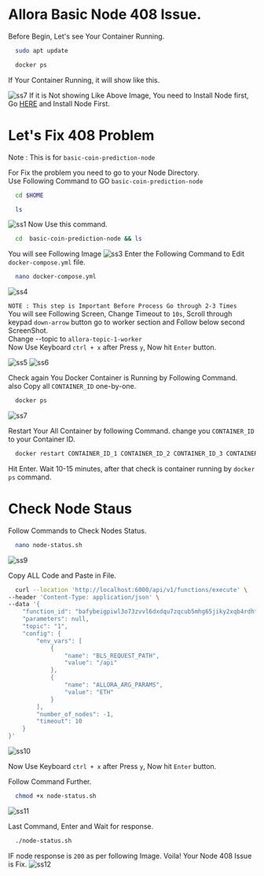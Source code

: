 
# Allora Basic Node 408 Issue.

Before Begin, Let's see Your Container Running.
```bash
  sudo apt update
```
```bash
  docker ps
```
If Your Container Running, it will show like this.

![ss7](https://github.com/DanishK023/Allora-Node-Issues/assets/108999931/56de1805-16bd-438a-9690-1f3eff7026ab)
If it is Not showing Like Above Image, You need to Install Node first, Go [HERE](https://github.com/allora-network/basic-coin-prediction-node) and Install Node First.

# Let's Fix 408 Problem
Note : This is for ``basic-coin-prediction-node``

For Fix the problem you need to go to your Node Directory.  
Use Following Command to GO ``basic-coin-prediction-node``
```bash
  cd $HOME
```
```bash
  ls 
```
![ss1](https://github.com/DanishK023/Allora-Node-Issues/assets/108999931/06dfa287-0639-4805-b76b-a8c1f212eceb)
Now Use this command. 
```bash
  cd  basic-coin-prediction-node && ls
```
You will see Following Image
![ss3](https://github.com/DanishK023/Allora-Node-Issues/assets/108999931/9a1b365b-33eb-44a0-9044-d6253b54b373)
Enter the Following Command to Edit ``docker-compose.yml`` file.
```bash
  nano docker-compose.yml
```
![ss4](https://github.com/DanishK023/Allora-Node-Issues/assets/108999931/9fdd977f-569b-4f26-a4d9-031f24d39e52)

``NOTE : This step is Important Before Process Go through 2-3 Times``  
You will see Following Screen, Change Timeout to ``10s``, Scroll through keypad ``down-arrow`` button go to worker section and Follow below second ScreenShot.  
Change --topic to ``allora-topic-1-worker``  
Now Use Keyboard ``ctrl + x`` after Press ``y``, Now hit ``Enter`` button.

![ss5](https://github.com/DanishK023/Allora-Node-Issues/assets/108999931/f8e5e40a-dc75-4db6-bf48-b67ef7a567aa)
![ss6](https://github.com/DanishK023/Allora-Node-Issues/assets/108999931/0533b859-f802-413e-b1ce-e6ff1e333657)

Check again You Docker Container is Running by Following Command.  
also Copy all ``CONTAINER_ID`` one-by-one.
```bash
  docker ps
```
![ss7](https://github.com/DanishK023/Allora-Node-Issues/assets/108999931/f8aea579-da8e-419c-abc9-dc548a756ee5)

Restart Your All Container by following Command.  change you ``CONTAINER_ID`` to your Container ID.
```bash
  docker restart CONTAINER_ID_1 CONTAINER_ID_2 CONTAINER_ID_3 CONTAINER_ID_4
```
Hit Enter. Wait 10-15 minutes, after that check is container running by ``docker ps`` command.

# Check Node Staus
Follow Commands to Check Nodes Status.
```bash
  nano node-status.sh
```
![ss9](https://github.com/DanishK023/Allora-Node-Issues/assets/108999931/494a80bb-3bb6-4b0c-ac36-509ab1ac957a)

Copy ALL Code and Paste in File.
```bash
  curl --location 'http://localhost:6000/api/v1/functions/execute' \
--header 'Content-Type: application/json' \
--data '{
    "function_id": "bafybeigpiwl3o73zvvl6dxdqu7zqcub5mhg65jiky2xqb4rdhfmikswz>    "method": "allora-inference-function.wasm",
    "parameters": null,
    "topic": "1",
    "config": {
        "env_vars": [
            {
                "name": "BLS_REQUEST_PATH",
                "value": "/api"
            },
            {
                "name": "ALLORA_ARG_PARAMS",
                "value": "ETH"
            }
        ],
        "number_of_nodes": -1,
        "timeout": 10
    }
}'
```
![ss10](https://github.com/DanishK023/Allora-Node-Issues/assets/108999931/3a8c6acc-e828-4e98-91c7-fca0fddfeae5)

Now Use Keyboard ``ctrl + x`` after Press ``y``, Now hit ``Enter`` button.

Follow Command Further.
```bash
  chmod +x node-status.sh
```
![ss11](https://github.com/DanishK023/Allora-Node-Issues/assets/108999931/69f663f2-397c-4b42-96dc-978f8746bfbe)

Last Command, Enter and Wait for response.
```bash
  ./node-status.sh
```
IF node response is ``200`` as per following Image. Voila! Your Node 408 Issue is Fix.
![ss12](https://github.com/DanishK023/Allora-Node-Issues/assets/108999931/52571ea5-7c6d-400c-ac62-ffc9ea7b1417)

